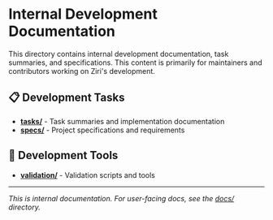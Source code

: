 # Internal Development Documentation

This directory contains internal development documentation, task summaries, and specifications. This content is primarily for maintainers and contributors working on Ziri's development.

## 📋 Development Tasks

- **[tasks/](tasks/)** - Task summaries and implementation documentation
- **[specs/](specs/)** - Project specifications and requirements

## 🔧 Development Tools

- **[validation/](validation/)** - Validation scripts and tools

---

*This is internal documentation. For user-facing docs, see the [docs/](../docs/) directory.*